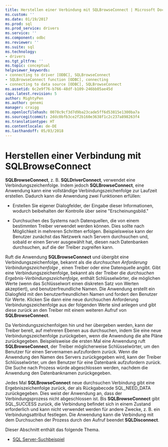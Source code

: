 ```yaml
---
title: Herstellen einer Verbindung mit SQLBrowseConnect | Microsoft Docs
ms.custom: ''
ms.date: 01/19/2017
ms.prod: sql
ms.prod_service: drivers
ms.service: ''
ms.component: odbc
ms.reviewer: ''
ms.suite: sql
ms.technology:
- drivers
ms.tgt_pltfrm: ''
ms.topic: conceptual
helpviewer_keywords:
- connecting to driver [ODBC], SQLBrowseConnect
- SQLBrowseConnect function [ODBC], connecting
- connecting to data source [ODBC], SQLBrowseConnect
ms.assetid: 6c2e9f76-b766-48df-b109-246bb05ae45d
caps.latest.revision: 5
author: MightyPen
ms.author: genemi
manager: craigg
ms.openlocfilehash: 0078c9cf3d7d9ba23cade5ff6d53815e1300ba7a
ms.sourcegitcommit: 2ddc0bfb3ce2f2b160e3638f1c2c237a898263f4
ms.translationtype: HT
ms.contentlocale: de-DE
ms.lasthandoff: 05/03/2018
---
```

# <a name="connecting-with-sqlbrowseconnect"></a>Herstellen einer Verbindung mit SQLBrowseConnect
**SQLBrowseConnect**, z. B. **SQLDriverConnect**, verwendet eine Verbindungszeichenfolge. Indem jedoch **SQLBrowseConnect**, eine Anwendung kann eine vollständige Verbindungszeichenfolge zur Laufzeit erstellen. Dadurch kann die Anwendung zwei Funktionen erfüllen:  
  
-   Erstellen Sie eigener Dialogfelder, der Eingabe dieser Informationen, wodurch beibehalten der Kontrolle über seine "Erscheinungsbild."  
  
-   Durchsuchen des Systems nach Datenquellen, die von einem bestimmten Treiber verwendet werden können. Dies sollte nach Möglichkeit in mehreren Schritten erfolgen. Beispielsweise kann der Benutzer zunächst das Netzwerk nach Servern durchsuchen und, sobald er einen Server ausgewählt hat, diesen nach Datenbanken durchsuchen, auf die der Treiber zugreifen kann.  
  
 Ruft die Anwendung **SQLBrowseConnect** und übergibt eine Verbindungszeichenfolge, bekannt als die *durchsuchen Anforderung Verbindungszeichenfolge* , einen Treiber oder eine Datenquelle angibt. Gibt eine Verbindungszeichenfolge, bekannt als der Treiber die *durchsuchen Ergebnis-Verbindungszeichenfolge,* enthält Schlüsselwörter, die möglichen Werte (wenn das Schlüsselwort einen diskreten Satz von Werten akzeptiert), und benutzerfreundliche Namen. Die Anwendung erstellt ein Dialogfeld mit den benutzerfreundlichen Namen und fordert den Benutzer für Werte. Klicken Sie dann eine neue durchsuchen Anforderung Verbindungszeichenfolge aus der folgenden Werte sind anlegen und gibt diese zurück an den Treiber mit einem weiteren Aufruf von **SQLBrowseConnect**.  
  
 Da Verbindungszeichenfolgen hin und her übergeben werden, kann der Treiber bereit, auf mehreren Ebenen aus durchsuchen, indem Sie eine neue Verbindungszeichenfolge zurückgeben, wenn die Anwendung die alte Pläne zurückgegeben. Beispielsweise die ersten Mal eine Anwendung ruft **SQLBrowseConnect**, der Treiber möglicherweise Schlüsselwörter, um den Benutzer für einen Servernamen aufzufordern zurück. Wenn die Anwendung den Namen des Servers zurückgegeben wird, kann der Treiber Schlüsselwörter, um den Benutzer für eine Datenbank aufzufordern zurück. Die Suche nach Prozess würde abgeschlossen werden, nachdem die Anwendung den Datenbanknamen zurückgegeben.  
  
 Jedes Mal **SQLBrowseConnect** neue durchsuchen Verbindung gibt eine Ergebniszeichenfolge zurück, der als Rückgabecode SQL_NEED_DATA zurückgegeben. Dies weist der Anwendung an, dass der Verbindungsprozess nicht abgeschlossen ist. Bis **SQLBrowseConnect** gibt SQL_SUCCESS zurück, die Verbindung befindet sich in einem Zustand erforderlich und kann nicht verwendet werden für andere Zwecke, z. B. ein Verbindungsattribut festlegen. Die Anwendung kann die Verbindung mit dem Durchsuchen der Prozess durch den Aufruf beendet **SQLDisconnect**.  
  
 Dieser Abschnitt enthält das folgende Thema.  
  
-   [SQL Server-Suchbeispiel](../../../odbc/reference/develop-app/sql-server-browsing-example.md)
